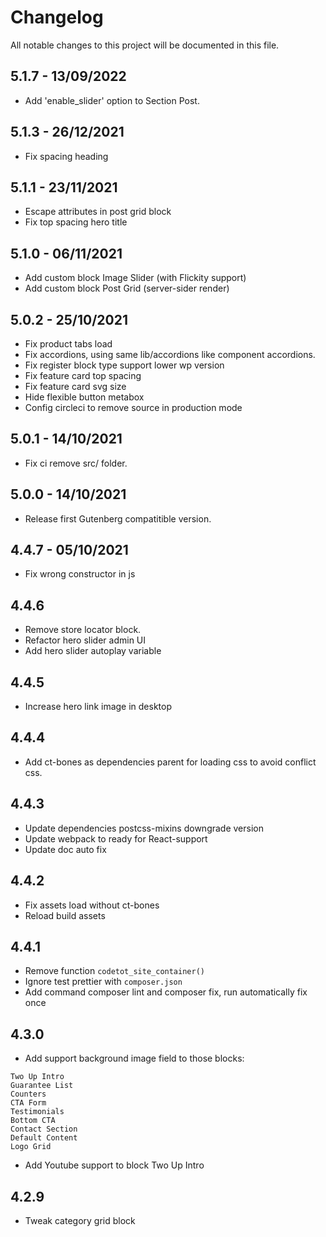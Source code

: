 # Changelog

All notable changes to this project will be documented in this file.

## 5.1.7 - 13/09/2022

- Add 'enable_slider' option to Section Post.

## 5.1.3 - 26/12/2021

- Fix spacing heading

## 5.1.1 - 23/11/2021

- Escape attributes in post grid block
- Fix top spacing hero title

## 5.1.0 - 06/11/2021

- Add custom block Image Slider (with Flickity support)
- Add custom block Post Grid (server-sider render)

## 5.0.2 - 25/10/2021

- Fix product tabs load
- Fix accordions, using same lib/accordions like component accordions.
- Fix register block type support lower wp version
- Fix feature card top spacing
- Fix feature card svg size
- Hide flexible button metabox
- Config circleci to remove source in production mode

## 5.0.1 - 14/10/2021

- Fix ci remove src/ folder.

## 5.0.0 - 14/10/2021

- Release first Gutenberg compatitible version.

## 4.4.7 - 05/10/2021

- Fix wrong constructor in js

## 4.4.6

- Remove store locator block.
- Refactor hero slider admin UI
- Add hero slider autoplay variable

## 4.4.5

- Increase hero link image in desktop

## 4.4.4

- Add ct-bones as dependencies parent for loading css to avoid conflict css.

## 4.4.3

- Update dependencies postcss-mixins downgrade version
- Update webpack to ready for React-support
- Update doc auto fix

## 4.4.2

- Fix assets load without ct-bones
- Reload build assets

## 4.4.1

- Remove function `codetot_site_container()`
- Ignore test prettier with `composer.json`
- Add command composer lint and composer fix, run automatically fix once

## 4.3.0

- Add support background image field to those blocks:

```
Two Up Intro
Guarantee List
Counters
CTA Form
Testimonials
Bottom CTA
Contact Section
Default Content
Logo Grid
```

- Add Youtube support to block Two Up Intro

## 4.2.9

- Tweak category grid block
